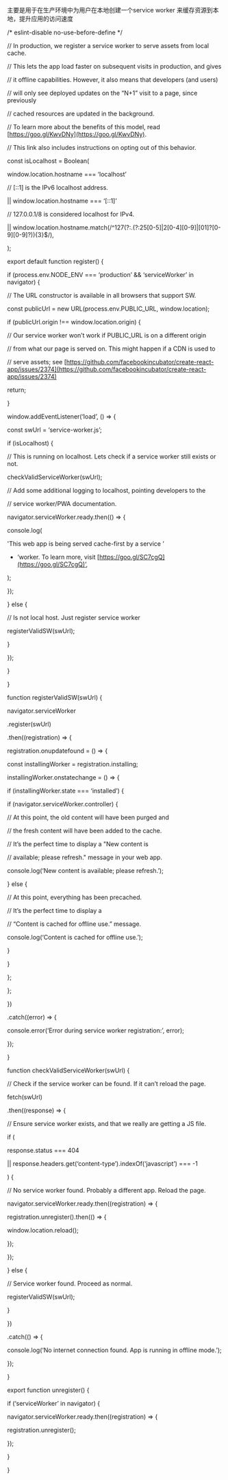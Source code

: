 
主要是用于在生产环境中为用户在本地创建一个service worker 来缓存资源到本地，提升应用的访问速度

/* eslint-disable no-use-before-define */

// In production, we register a service worker to serve assets from local cache.

// This lets the app load faster on subsequent visits in production, and gives

// it offline capabilities. However, it also means that developers (and users)

// will only see deployed updates on the “N+1” visit to a page, since previously

// cached resources are updated in the background.

// To learn more about the benefits of this model, read  [https://goo.gl/KwvDNy](https://goo.gl/KwvDNy).

// This link also includes instructions on opting out of this behavior.

const isLocalhost = Boolean(

window.location.hostname === ‘localhost’

// [::1] is the IPv6 localhost address.

|| window.location.hostname === ‘[::1]’

// 127.0.0.1/8 is considered localhost for IPv4.

|| window.location.hostname.match(/^127(?:.(?:25[0-5]|2[0-4][0-9]|[01]?[0-9][0-9]?)){3}$/),

);

export default function register() {

if (process.env.NODE_ENV === ‘production’ && ‘serviceWorker’ in navigator) {

// The URL constructor is available in all browsers that support SW.

const publicUrl = new URL(process.env.PUBLIC_URL, window.location);

if (publicUrl.origin !== window.location.origin) {

// Our service worker won’t work if PUBLIC_URL is on a different origin

// from what our page is served on. This might happen if a CDN is used to

// serve assets; see  [https://github.com/facebookincubator/create-react-app/issues/2374](https://github.com/facebookincubator/create-react-app/issues/2374)

return;

}

window.addEventListener(‘load’, () => {

const swUrl = ‘service-worker.js’;

if (isLocalhost) {

// This is running on localhost. Lets check if a service worker still exists or not.

checkValidServiceWorker(swUrl);

// Add some additional logging to localhost, pointing developers to the

// service worker/PWA documentation.

navigator.serviceWorker.ready.then(() => {

console.log(

'This web app is being served cache-first by a service ’

-   ‘worker. To learn more, visit  [https://goo.gl/SC7cgQ](https://goo.gl/SC7cgQ)’,

);

});

} else {

// Is not local host. Just register service worker

registerValidSW(swUrl);

}

});

}

}

function registerValidSW(swUrl) {

navigator.serviceWorker

.register(swUrl)

.then((registration) => {

registration.onupdatefound = () => {

const installingWorker = registration.installing;

installingWorker.onstatechange = () => {

if (installingWorker.state === ‘installed’) {

if (navigator.serviceWorker.controller) {

// At this point, the old content will have been purged and

// the fresh content will have been added to the cache.

// It’s the perfect time to display a "New content is

// available; please refresh." message in your web app.

console.log(‘New content is available; please refresh.’);

} else {

// At this point, everything has been precached.

// It’s the perfect time to display a

// “Content is cached for offline use.” message.

console.log(‘Content is cached for offline use.’);

}

}

};

};

})

.catch((error) => {

console.error(‘Error during service worker registration:’, error);

});

}

function checkValidServiceWorker(swUrl) {

// Check if the service worker can be found. If it can’t reload the page.

fetch(swUrl)

.then((response) => {

// Ensure service worker exists, and that we really are getting a JS file.

if (

response.status === 404

|| response.headers.get(‘content-type’).indexOf(‘javascript’) === -1

) {

// No service worker found. Probably a different app. Reload the page.

navigator.serviceWorker.ready.then((registration) => {

registration.unregister().then(() => {

window.location.reload();

});

});

} else {

// Service worker found. Proceed as normal.

registerValidSW(swUrl);

}

})

.catch(() => {

console.log(‘No internet connection found. App is running in offline mode.’);

});

}

export function unregister() {

if (‘serviceWorker’ in navigator) {

navigator.serviceWorker.ready.then((registration) => {

registration.unregister();

});

}

}
<!--stackedit_data:
eyJoaXN0b3J5IjpbLTE5MTQ0NDM3NTFdfQ==
-->